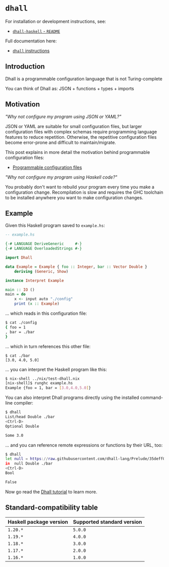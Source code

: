 # `dhall`

For installation or development instructions, see:

* [`dhall-haskell` - `README`](https://github.com/dhall-lang/dhall-haskell/blob/master/README.md)

Full documentation here:

* [`dhall` instructions](https://hackage.haskell.org/package/dhall/docs/Dhall-Tutorial.html)

## Introduction

Dhall is a programmable configuration language that is not Turing-complete

You can think of Dhall as: JSON + functions + types + imports

## Motivation

*"Why not configure my program using JSON or YAML?"*

JSON or YAML are suitable for small configuration files, but larger
configuration files with complex schemas require programming language features
to reduce repetition.  Otherwise, the repetitive configuration files become
error-prone and difficult to maintain/migrate.

This post explains in more detail the motivation behind programmable
configuration files:

* [Programmable configuration files](https://github.com/dhall-lang/dhall-lang/wiki/Programmable-configuration-files)

*"Why not configure my program using Haskell code?"*

You probably don't want to rebuild your program every time you make a
configuration change.  Recompilation is slow and requires the GHC toolchain
to be installed anywhere you want to make configuration changes.

## Example

Given this Haskell program saved to `example.hs`:

```haskell
-- example.hs

{-# LANGUAGE DeriveGeneric     #-}
{-# LANGUAGE OverloadedStrings #-}

import Dhall

data Example = Example { foo :: Integer, bar :: Vector Double }
    deriving (Generic, Show)

instance Interpret Example

main :: IO ()
main = do
    x <- input auto "./config"
    print (x :: Example)
```

... which reads in this configuration file:

```bash
$ cat ./config
{ foo = 1
, bar = ./bar
}
```

... which in turn references this other file:

```
$ cat ./bar
[3.0, 4.0, 5.0]
```

... you can interpret the Haskell program like this:

```bash
$ nix-shell ../nix/test-dhall.nix
[nix-shell]$ runghc example.hs
Example {foo = 1, bar = [3.0,4.0,5.0]}
```

You can also interpret Dhall programs directly using the installed command-line
compiler:

```bash
$ dhall
List/head Double ./bar
<Ctrl-D>
Optional Double

Some 3.0
```

... and you can reference remote expressions or functions by their URL, too:

```bash
$ dhall
let null = https://raw.githubusercontent.com/dhall-lang/Prelude/35deff0d41f2bf86c42089c6ca16665537f54d75/List/null
in  null Double ./bar
<Ctrl-D>
Bool

False
```

Now go read the [Dhall tutorial][haskell-tutorial] to learn more.

## Standard-compatibility table

| Haskell package version | Supported standard version |
|-------------------------|----------------------------|
| `1.20.*`                | `5.0.0`                    |
| `1.19.*`                | `4.0.0`                    |
| `1.18.*`                | `3.0.0`                    |
| `1.17.*`                | `2.0.0`                    |
| `1.16.*`                | `1.0.0`                    |

[haskell-tutorial]: https://hackage.haskell.org/package/dhall/docs/Dhall-Tutorial.html
